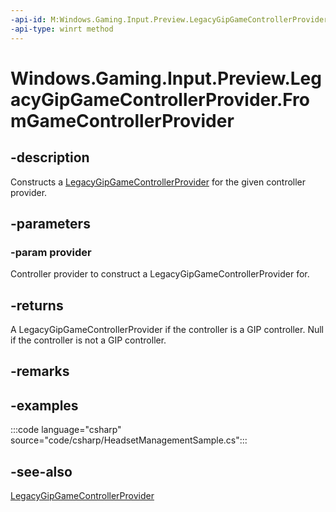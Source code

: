 ```yaml
---
-api-id: M:Windows.Gaming.Input.Preview.LegacyGipGameControllerProvider.FromGameControllerProvider(Windows.Gaming.Input.IGameControllerProvider)
-api-type: winrt method
---
```


<!-- Method syntax.
public LegacyGipGameControllerProvider LegacyGipGameControllerProvider.FromGameControllerProvider(IGameControllerProvider provider)
-->

# Windows.Gaming.Input.Preview.LegacyGipGameControllerProvider.FromGameControllerProvider

## -description

Constructs a [LegacyGipGameControllerProvider](legacygipgamecontrollerprovider.md) for the given controller provider.

## -parameters

### -param provider

Controller provider to construct a LegacyGipGameControllerProvider for.

## -returns

A LegacyGipGameControllerProvider if the controller is a GIP controller. Null if the controller is not a GIP controller.

## -remarks

## -examples

:::code language="csharp" source="code/csharp/HeadsetManagementSample.cs":::

## -see-also

[LegacyGipGameControllerProvider](legacygipgamecontrollerprovider.md)
